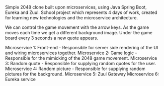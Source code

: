 Simple 2048 clone built upon microservices, using Java Spring Boot, Eureka and Zuul.
School project which represents 4 days of work, created for learning new technologies and the microservice architecture.

We can control the game movement with the arrow keys. As the game moves each time we get a different background image.
Under the game board every 3 seconds a new quote appears.

Microservice 1: Front-end - Responsible for server side rendering of the UI and wiring microservices together.
Microservice 2: Game logic - Responsible for the mimicking of the 2048 game movement.
Microservice 3: Random quote - Responsible for supplying random quotes for the user.
Microservice 4: Random picture - Responsible for supplying random pictures for the background.
Microservice 5: Zuul Gateway
Microservice 6: Eureka service
